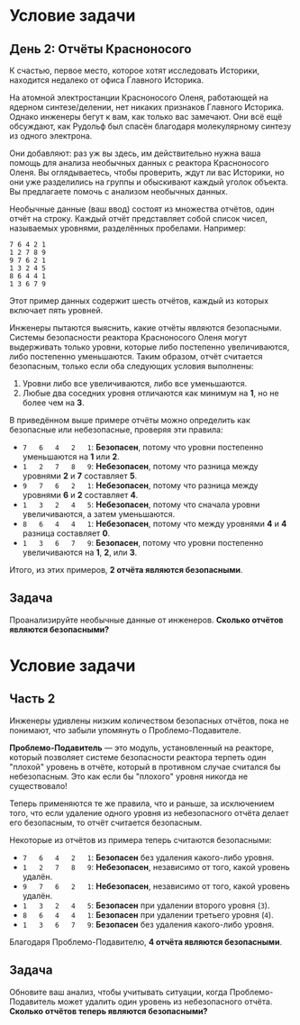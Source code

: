 # Условие задачи

## День 2: Отчёты Красноносого

К счастью, первое место, которое хотят исследовать Историки, находится недалеко от офиса Главного Историка.

На атомной электростанции Красноносого Оленя, работающей на ядерном синтезе/делении, нет никаких признаков Главного Историка. Однако инженеры бегут к вам, как только вас замечают. Они всё ещё обсуждают, как Рудольф был спасён благодаря молекулярному синтезу из одного электрона.

Они добавляют: раз уж вы здесь, им действительно нужна ваша помощь для анализа необычных данных с реактора Красноносого Оленя. Вы оглядываетесь, чтобы проверить, ждут ли вас Историки, но они уже разделились на группы и обыскивают каждый уголок объекта. Вы предлагаете помочь с анализом необычных данных.

Необычные данные (ваш ввод) состоят из множества отчётов, один отчёт на строку. Каждый отчёт представляет собой список чисел, называемых уровнями, разделённых пробелами. Например:

```
7 6 4 2 1
1 2 7 8 9
9 7 6 2 1 
1 3 2 4 5 
8 6 4 4 1 
1 3 6 7 9
```


Этот пример данных содержит шесть отчётов, каждый из которых включает пять уровней.

Инженеры пытаются выяснить, какие отчёты являются безопасными. Системы безопасности реактора Красноносого Оленя могут выдерживать только уровни, которые либо постепенно увеличиваются, либо постепенно уменьшаются. Таким образом, отчёт считается безопасным, только если оба следующих условия выполнены:

1. Уровни либо все увеличиваются, либо все уменьшаются.
2. Любые два соседних уровня отличаются как минимум на **1**, но не более чем на **3**.

В приведённом выше примере отчёты можно определить как безопасные или небезопасные, проверяя эти правила:

- `7   6   4   2   1`: **Безопасен**, потому что уровни постепенно уменьшаются на **1** или **2**.
- `1   2   7   8   9`: **Небезопасен**, потому что разница между уровнями **2** и **7** составляет **5**.
- `9   7   6   2   1`: **Небезопасен**, потому что разница между уровнями **6** и **2** составляет **4**.
- `1   3   2   4   5`: **Небезопасен**, потому что сначала уровни увеличиваются, а затем уменьшаются.
- `8   6   4   4   1`: **Небезопасен**, потому что между уровнями **4** и **4** разница составляет **0**.
- `1   3   6   7   9`: **Безопасен**, потому что уровни постепенно увеличиваются на **1**, **2**, или **3**.

Итого, из этих примеров, **2 отчёта являются безопасными**.

## Задача

Проанализируйте необычные данные от инженеров. **Сколько отчётов являются безопасными?**

# Условие задачи

## Часть 2

Инженеры удивлены низким количеством безопасных отчётов, пока не понимают, что забыли упомянуть о Проблемо-Подавителе.

**Проблемо-Подавитель** — это модуль, установленный на реакторе, который позволяет системе безопасности реактора терпеть один "плохой" уровень в отчёте, который в противном случае считался бы небезопасным. Это как если бы "плохого" уровня никогда не существовало!

Теперь применяются те же правила, что и раньше, за исключением того, что если удаление одного уровня из небезопасного отчёта делает его безопасным, то отчёт считается безопасным.

Некоторые из отчётов из примера теперь считаются безопасными:

- `7   6   4   2   1`: **Безопасен** без удаления какого-либо уровня.
- `1   2   7   8   9`: **Небезопасен**, независимо от того, какой уровень удалён.
- `9   7   6   2   1`: **Небезопасен**, независимо от того, какой уровень удалён.
- `1   3   2   4   5`: **Безопасен** при удалении второго уровня (`3`).
- `8   6   4   4   1`: **Безопасен** при удалении третьего уровня (`4`).
- `1   3   6   7   9`: **Безопасен** без удаления какого-либо уровня.

Благодаря Проблемо-Подавителю, **4 отчёта являются безопасными**.

## Задача

Обновите ваш анализ, чтобы учитывать ситуации, когда Проблемо-Подавитель может удалить один уровень из небезопасного отчёта. **Сколько отчётов теперь являются безопасными?**

